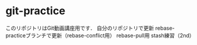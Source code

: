# git-practice
このリポジトリはGit動画講座用です．
自分のリポジトリで更新
rebase-practiceブランチで更新（rebase-conflict用）
rebase-pull用
stash練習（2nd）
